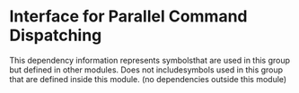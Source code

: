 
# Interface for Parallel Command Dispatching
This dependency information represents symbolsthat are used in this group but defined in other modules.  Does not includesymbols used in this group that are defined inside this module.
(no dependencies outside this module)
